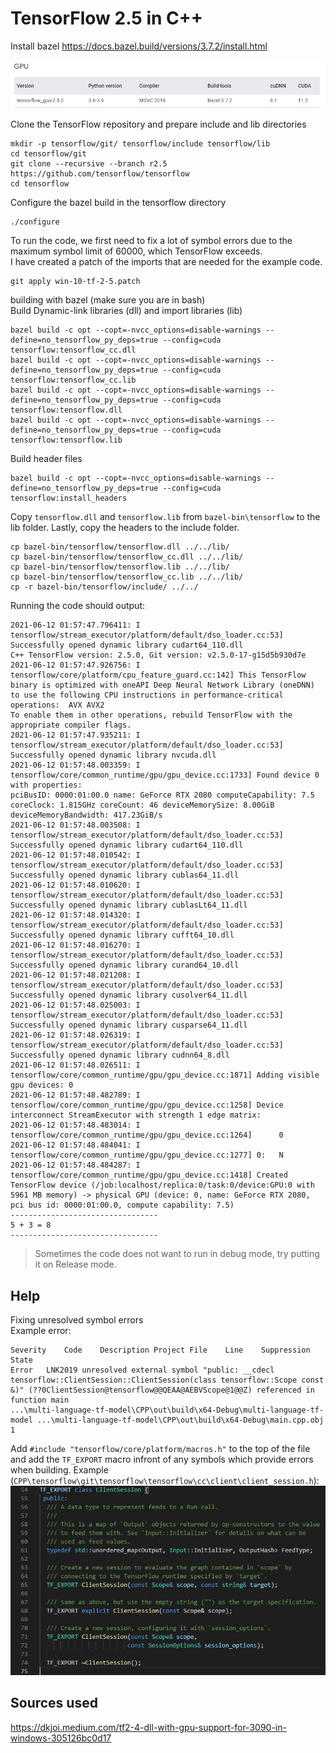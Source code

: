 # TensorFlow 2.5 in C++
Install bazel https://docs.bazel.build/versions/3.7.2/install.html <br>

![tools.png](tools.png)

Clone the TensorFlow repository and prepare include and lib directories
```
mkdir -p tensorflow/git/ tensorflow/include tensorflow/lib
cd tensorflow/git
git clone --recursive --branch r2.5 https://github.com/tensorflow/tensorflow
cd tensorflow
```

Configure the bazel build in the tensorflow directory
```
./configure
```

To run the code, we first need to fix a lot of symbol errors due to the maximum symbol limit of 60000, which TensorFlow exceeds. <br>
I have created a patch of the imports that are needed for the example code.
```
git apply win-10-tf-2-5.patch
```

building with bazel (make sure you are in bash) <br>
Build Dynamic-link libraries (dll) and import libraries (lib)
```
bazel build -c opt --copt=-nvcc_options=disable-warnings --define=no_tensorflow_py_deps=true --config=cuda tensorflow:tensorflow_cc.dll
bazel build -c opt --copt=-nvcc_options=disable-warnings --define=no_tensorflow_py_deps=true --config=cuda tensorflow:tensorflow_cc.lib
bazel build -c opt --copt=-nvcc_options=disable-warnings --define=no_tensorflow_py_deps=true --config=cuda tensorflow:tensorflow.dll
bazel build -c opt --copt=-nvcc_options=disable-warnings --define=no_tensorflow_py_deps=true --config=cuda tensorflow:tensorflow.lib
```

Build header files
```
bazel build -c opt --copt=-nvcc_options=disable-warnings --define=no_tensorflow_py_deps=true --config=cuda tensorflow:install_headers
```

Copy `tensorflow.dll` and `tensorflow.lib` from `bazel-bin\tensorflow` to the lib folder. Lastly, copy the headers to the include folder.
```
cp bazel-bin/tensorflow/tensorflow.dll ../../lib/
cp bazel-bin/tensorflow/tensorflow_cc.dll ../../lib/
cp bazel-bin/tensorflow/tensorflow.lib ../../lib/
cp bazel-bin/tensorflow/tensorflow_cc.lib ../../lib/
cp -r bazel-bin/tensorflow/include/ ../../
```

Running the code should output:
```
2021-06-12 01:57:47.796411: I tensorflow/stream_executor/platform/default/dso_loader.cc:53] Successfully opened dynamic library cudart64_110.dll
C++ TensorFlow version: 2.5.0, Git version: v2.5.0-17-g15d5b930d7e
2021-06-12 01:57:47.926756: I tensorflow/core/platform/cpu_feature_guard.cc:142] This TensorFlow binary is optimized with oneAPI Deep Neural Network Library (oneDNN) to use the following CPU instructions in performance-critical operations:  AVX AVX2
To enable them in other operations, rebuild TensorFlow with the appropriate compiler flags.
2021-06-12 01:57:47.935211: I tensorflow/stream_executor/platform/default/dso_loader.cc:53] Successfully opened dynamic library nvcuda.dll
2021-06-12 01:57:48.003359: I tensorflow/core/common_runtime/gpu/gpu_device.cc:1733] Found device 0 with properties:
pciBusID: 0000:01:00.0 name: GeForce RTX 2080 computeCapability: 7.5
coreClock: 1.815GHz coreCount: 46 deviceMemorySize: 8.00GiB deviceMemoryBandwidth: 417.23GiB/s
2021-06-12 01:57:48.003508: I tensorflow/stream_executor/platform/default/dso_loader.cc:53] Successfully opened dynamic library cudart64_110.dll
2021-06-12 01:57:48.010542: I tensorflow/stream_executor/platform/default/dso_loader.cc:53] Successfully opened dynamic library cublas64_11.dll
2021-06-12 01:57:48.010620: I tensorflow/stream_executor/platform/default/dso_loader.cc:53] Successfully opened dynamic library cublasLt64_11.dll
2021-06-12 01:57:48.014320: I tensorflow/stream_executor/platform/default/dso_loader.cc:53] Successfully opened dynamic library cufft64_10.dll
2021-06-12 01:57:48.016270: I tensorflow/stream_executor/platform/default/dso_loader.cc:53] Successfully opened dynamic library curand64_10.dll
2021-06-12 01:57:48.021208: I tensorflow/stream_executor/platform/default/dso_loader.cc:53] Successfully opened dynamic library cusolver64_11.dll
2021-06-12 01:57:48.025003: I tensorflow/stream_executor/platform/default/dso_loader.cc:53] Successfully opened dynamic library cusparse64_11.dll
2021-06-12 01:57:48.026319: I tensorflow/stream_executor/platform/default/dso_loader.cc:53] Successfully opened dynamic library cudnn64_8.dll
2021-06-12 01:57:48.026511: I tensorflow/core/common_runtime/gpu/gpu_device.cc:1871] Adding visible gpu devices: 0
2021-06-12 01:57:48.482789: I tensorflow/core/common_runtime/gpu/gpu_device.cc:1258] Device interconnect StreamExecutor with strength 1 edge matrix:
2021-06-12 01:57:48.483014: I tensorflow/core/common_runtime/gpu/gpu_device.cc:1264]      0
2021-06-12 01:57:48.484041: I tensorflow/core/common_runtime/gpu/gpu_device.cc:1277] 0:   N
2021-06-12 01:57:48.484287: I tensorflow/core/common_runtime/gpu/gpu_device.cc:1418] Created TensorFlow device (/job:localhost/replica:0/task:0/device:GPU:0 with 5961 MB memory) -> physical GPU (device: 0, name: GeForce RTX 2080, pci bus id: 0000:01:00.0, compute capability: 7.5)
---------------------------------
5 + 3 = 8
---------------------------------
```
> Sometimes the code does not want to run in debug mode, try putting it on Release mode.

## Help
Fixing unresolved symbol errors <br>
Example error:
```
Severity	Code	Description	Project	File	Line	Suppression State
Error	LNK2019	unresolved external symbol "public: __cdecl tensorflow::ClientSession::ClientSession(class tensorflow::Scope const &)" (??0ClientSession@tensorflow@@QEAA@AEBVScope@1@@Z) referenced in function main	
...\multi-language-tf-model\CPP\out\build\x64-Debug\multi-language-tf-model	...\multi-language-tf-model\CPP\out\build\x64-Debug\main.cpp.obj	1	
```
Add `#include "tensorflow/core/platform/macros.h"` to the top of the file and add the `TF_EXPORT` macro infront of any symbols which provide errors when building.
Example (`CPP\tensorflow\git\tensorflow\tensorflow\cc\client\client_session.h`): <br>
![client_session.png](client_session.png)

## Sources used
https://dkjoi.medium.com/tf2-4-dll-with-gpu-support-for-3090-in-windows-305126bc0d17
